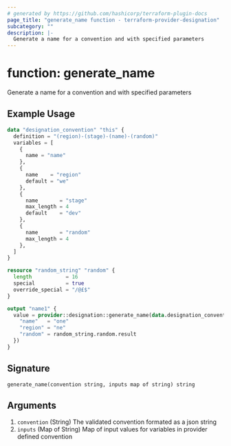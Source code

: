 ```yaml
---
# generated by https://github.com/hashicorp/terraform-plugin-docs
page_title: "generate_name function - terraform-provider-designation"
subcategory: ""
description: |-
  Generate a name for a convention and with specified parameters
---
```


# function: generate_name

Generate a name for a convention and with specified parameters

## Example Usage

```terraform
data "designation_convention" "this" {
  definition = "(region)-(stage)-(name)-(random)"
  variables = [
    {
      name = "name"
    },
    {
      name    = "region"
      default = "we"
    },
    {
      name       = "stage"
      max_length = 4
      default    = "dev"
    },
    {
      name       = "random"
      max_length = 4
    },
  ]
}

resource "random_string" "random" {
  length           = 16
  special          = true
  override_special = "/@£$"
}

output "name1" {
  value = provider::designation::generate_name(data.designation_convention.this.convention, {
    "name"   = "one"
    "region" = "ne"
    "random" = random_string.random.result
  })
}
```

## Signature

<!-- signature generated by tfplugindocs -->
```text
generate_name(convention string, inputs map of string) string
```

## Arguments

<!-- arguments generated by tfplugindocs -->
1. `convention` (String) The validated convention formated as a json string
1. `inputs` (Map of String) Map of input values for variables in provider defined convention

